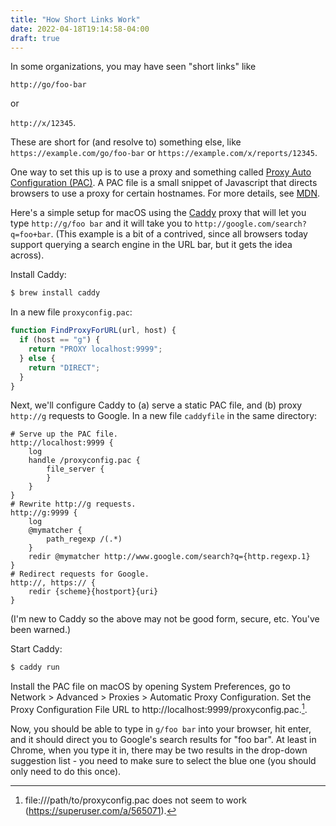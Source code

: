 ```yaml
---
title: "How Short Links Work"
date: 2022-04-18T19:14:58-04:00
draft: true
---
```


In some organizations, you may have seen "short links" like

`http://go/foo-bar`

or

`http://x/12345`.

These are short for (and resolve to) something else, like `https://example.com/go/foo-bar` or `https://example.com/x/reports/12345`.

One way to set this up is to use a proxy and something called [Proxy Auto Configuration (PAC)](https://en.wikipedia.org/wiki/Proxy_auto-config). A PAC file is a small snippet of Javascript that directs browsers to use a proxy for certain hostnames. For more details, see [MDN](https://developer.mozilla.org/en-US/docs/Web/HTTP/Proxy_servers_and_tunneling/Proxy_Auto-Configuration_PAC_file).

Here's a simple setup for macOS using the [Caddy](https://caddyserver.com/) proxy that will let you type `http://g/foo bar` and it will take you to `http://google.com/search?q=foo+bar`. (This example is a bit of a contrived, since all browsers today support querying a search engine in the URL bar, but it gets the idea across).

Install Caddy:

```bash
$ brew install caddy
```

In a new file `proxyconfig.pac`:

```javascript
function FindProxyForURL(url, host) {
  if (host == "g") {
    return "PROXY localhost:9999";
  } else {
    return "DIRECT";
  }
}
```

Next, we'll configure Caddy to (a) serve a static PAC file, and (b) proxy `http://g` requests to Google. In a new file `caddyfile` in the same directory:

```plain
# Serve up the PAC file.
http://localhost:9999 {
    log
    handle /proxyconfig.pac {
        file_server {
        }
    }
}
# Rewrite http://g requests.
http://g:9999 {
    log
    @mymatcher {
        path_regexp /(.*)
    }
    redir @mymatcher http://www.google.com/search?q={http.regexp.1}
}
# Redirect requests for Google.
http://, https:// {
    redir {scheme}{hostport}{uri}
}
```

(I'm new to Caddy so the above may not be good form, secure, etc. You've been warned.)

Start Caddy:

```bash
$ caddy run
```

Install the PAC file on macOS by opening System Preferences, go to Network > Advanced > Proxies > Automatic Proxy Configuration. Set the Proxy Configuration File URL to http://localhost:9999/proxyconfig.pac.[^file-scheme].

Now, you should be able to type in `g/foo bar` into your browser, hit enter, and it should direct you to Google's search results for "foo bar". At least in Chrome, when you type it in, there may be two results in the drop-down suggestion list - you need to make sure to select the blue one (you should only need to do this once).

[^file-scheme]: file:///path/to/proxyconfig.pac does not seem to work (https://superuser.com/a/565071).
